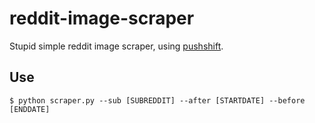 # reddit-image-scraper

Stupid simple reddit image scraper, using [pushshift](https://pushshift.io/).

## Use
```
$ python scraper.py --sub [SUBREDDIT] --after [STARTDATE] --before [ENDDATE]
```
